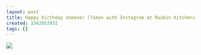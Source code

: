 ```yaml
---
layout: post
title: Happy birthday sheena! (Taken with Instagram at Ruxbin Kitchen)
created: 1342052932
tags: []
---
```

![](http://25.media.tumblr.com/tumblr_m70uo5mG5F1rsr8w3o1_500.jpg)


